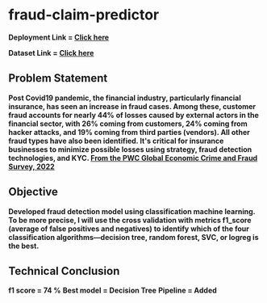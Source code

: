 # fraud-claim-predictor

**Deployment Link = [Click here](https://huggingface.co/spaces/rianrg/M2-Fr-class)**

**Dataset Link = [Click here](https://www.kaggle.com/datasets/shivamb/vehicle-claim-fraud-detection/data)**

## Problem Statement  
**Post Covid19 pandemic, the financial industry, particularly financial insurance, has seen an increase in fraud cases. Among these, customer fraud accounts for nearly 44% of losses caused by external actors in the financial sector, with 26% coming from customers, 24% coming from hacker attacks, and 19% coming from third parties (vendors). All other fraud types have also been identified. It's critical for insurance businesses to minimize possible losses using strategy, fraud detection technologies, and KYC. [From the PWC Global Economic Crime and Fraud Survey, 2022](https://www.pwc.com/gx/en/services/forensics/economic-crime-survey.html)**

## Objective 
**Developed fraud detection model using classification machine learning. To be more precise, I will use the cross validation with metrics f1_score (average of false positives and negatives) to identify which of the four classification algorithms—decision tree, random forest, SVC, or logreg is the best.**

## Technical Conclusion
**f1 score = 74 %**
**Best model = Decision Tree**
**Pipeline = Added**
